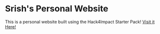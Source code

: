 # Srish's Personal Website

This is a personal website built using the Hack4Impact Starter Pack!
[Visit it Here!](https://srishmaulik.github.io)
